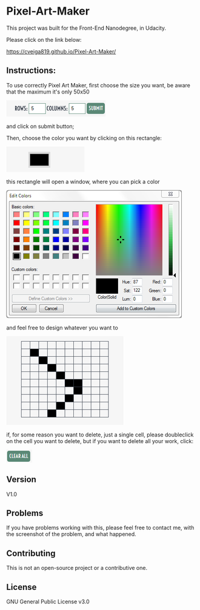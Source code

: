 # Pixel-Art-Maker

This project was built for the Front-End Nanodegree, in Udacity.

Please click on the link below:

https://cveiga819.github.io/Pixel-Art-Maker/ 

## Instructions: 

To use correctly Pixel Art Maker, first choose the size you want, be aware that the maximum it's only  50x50

![Screenshot](assets/screenshot_one.png)

and click on submit button;

Then, choose the color you want by clicking on this rectangle: 

![Screenshot](assets/screenshot_two.png)

this rectangle will open a window, where you can pick a color

![Screenshot](assets/screenshot_five.png)

and feel free to design whatever you want to 

![Screenshot](assets/screenshot_three.png)

if, for some reason you want to delete, just a single cell, please doubleclick on the cell you want to delete, but if you want to delete all your work, click: 

![Screenshot](assets/screenshot_four.png)

## Version

V1.0 

## Problems

If you have problems working with this, please feel free to contact me, with the screenshot of the problem, and what happened.

## Contributing
This is not an open-source project or a contributive one.

## License

GNU General Public License v3.0
